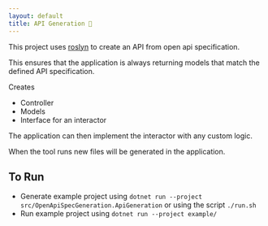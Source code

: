 ```yaml
---
layout: default
title: API Generation 🤖
---
```


This project uses [roslyn](https://github.com/dotnet/roslyn) to create an API from open api specification.

This ensures that the application is always returning models that match the defined API specification.

Creates
- Controller
- Models
- Interface for an interactor

The application can then implement the interactor with any custom logic.

When the tool runs new files will be generated in the application.

## To Run

- Generate example project using `dotnet run --project src/OpenApiSpecGeneration.ApiGeneration` or using the script `./run.sh`
- Run example project using `dotnet run --project example/`
